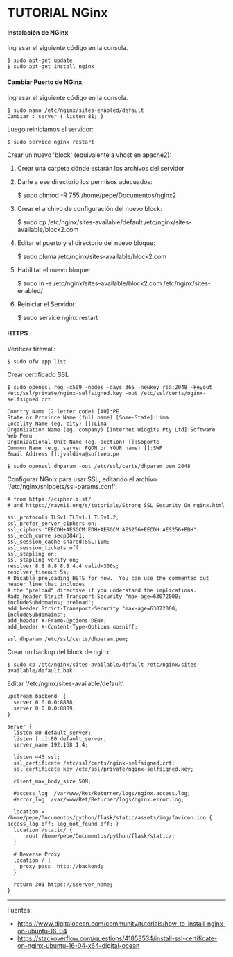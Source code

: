 # TUTORIAL NGinx

#### Instalación de NGinx

Ingresar el siguiente código en la consola.

    $ sudo apt-get update
    $ sudo apt-get install nginx
    
#### Cambiar Puerto de NGinx

Ingresar el siguiente código en la consola.

    $ sudo nano /etc/nginx/sites-enabled/default
    Cambiar : server { listen 81; }

Luego reiniciamos el servidor:
    
    $ sudo service nginx restart

Crear un nuevo 'block' (equivalente a vhost en apache2):

1. Crear una carpeta dónde estarán los archivos del servidor

2. Darle a ese directorio los permisos adecuados:
	
	  $ sudo chmod -R 755 /home/pepe/Documentos/nginx2

3. Crear el archivo de configuración del nuevo block:

	  $ sudo cp /etc/nginx/sites-available/default /etc/nginx/sites-available/block2.com

4. Editar el puerto y el directorio del nuevo bloque:

	  $ sudo pluma /etc/nginx/sites-available/block2.com

5. Habilitar el nuevo bloque:

	  $ sudo ln -s /etc/nginx/sites-available/block2.com /etc/nginx/sites-enabled/

6. Reiniciar el Servidor:

	  $ sudo service nginx restart

#### HTTPS

Verificar firewall:

    $ sudo ufw app list

Crear certificado SSL

    $ sudo openssl req -x509 -nodes -days 365 -newkey rsa:2048 -keyout /etc/ssl/private/nginx-selfsigned.key -out /etc/ssl/certs/nginx-selfsigned.crt

    Country Name (2 letter code) [AU]:PE
    State or Province Name (full name) [Some-State]:Lima
    Locality Name (eg, city) []:Lima
    Organization Name (eg, company) [Internet Widgits Pty Ltd]:Software Web Peru
    Organizational Unit Name (eg, section) []:Soporte
    Common Name (e.g. server FQDN or YOUR name) []:SWP
    Email Address []:jvaldiva@softweb.pe

    $ sudo openssl dhparam -out /etc/ssl/certs/dhparam.pem 2048

Configurar NGnix para usar SSL, editando el archivo '/etc/nginx/snippets/ssl-params.conf':

    # from https://cipherli.st/
    # and https://raymii.org/s/tutorials/Strong_SSL_Security_On_nginx.html

    ssl_protocols TLSv1 TLSv1.1 TLSv1.2;
    ssl_prefer_server_ciphers on;
    ssl_ciphers "EECDH+AESGCM:EDH+AESGCM:AES256+EECDH:AES256+EDH";
    ssl_ecdh_curve secp384r1;
    ssl_session_cache shared:SSL:10m;
    ssl_session_tickets off;
    ssl_stapling on;
    ssl_stapling_verify on;
    resolver 8.8.8.8 8.8.4.4 valid=300s;
    resolver_timeout 5s;
    # Disable preloading HSTS for now.  You can use the commented out header line that includes
    # the "preload" directive if you understand the implications.
    #add_header Strict-Transport-Security "max-age=63072000; includeSubdomains; preload";
    add_header Strict-Transport-Security "max-age=63072000; includeSubdomains";
    add_header X-Frame-Options DENY;
    add_header X-Content-Type-Options nosniff;

    ssl_dhparam /etc/ssl/certs/dhparam.pem;

Crear un backup del block de nginx:

    $ sudo cp /etc/nginx/sites-available/default /etc/nginx/sites-available/default.bak

Editar '/etc/nginx/sites-available/default'

    upstream backend  {
      server 0.0.0.0:8888;
      server 0.0.0.0:8889;
    }

    server {
      listen 80 default_server;
      listen [::]:80 default_server;
      server_name 192.168.1.4;
      
      listen 443 ssl;
      ssl_certificate /etc/ssl/certs/nginx-selfsigned.crt;
      ssl_certificate_key /etc/ssl/private/nginx-selfsigned.key;

      client_max_body_size 50M;

      #access_log  /var/www/Ret/Returner/logs/nginx.access.log;
      #error_log  /var/www/Ret/Returner/logs/nginx.error.log;

      location = /home/pepe/Documentos/python/flask/static/assets/img/favicon.ico { access_log off; log_not_found off; }
      location /static/ {
          root /home/pepe/Documentos/python/flask/static/;
      }

      # Reverse Proxy
      location / {
        proxy_pass  http://backend;
      }

      return 301 https://$server_name;
    }



---

Fuentes:

+ https://www.digitalocean.com/community/tutorials/how-to-install-nginx-on-ubuntu-16-04
+ https://stackoverflow.com/questions/41853534/install-ssl-certificate-on-nginx-ubuntu-16-04-x64-digital-ocean
